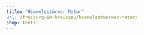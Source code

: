 ```yaml
---
title: "Himmelsstürmer Natur"
url: /freiburg-im-breisgau/himmelsstuermer-natur/
shop: Textil
---
```

